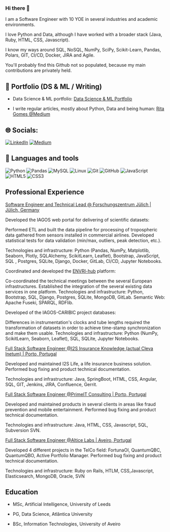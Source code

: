 ### Hi there 👋


I am a Software Engineer with 10 YOE in several industries and academic environments. 

I love Python and Data, although I have worked with a broader stack (Java, Ruby, HTML, CSS, Javascript).

I know my ways around SQL, NoSQL, NumPy, SciPy, Scikit-Learn, Pandas, Polars, GIT, CI/CD, Docker, JIRA and Agile.

You'll probably find this Github not so populated, because my main contributions are privately held.

<!--p>
  <a href="https://waylonwalker.com/latest"><img width="400" align='right' src="https://waylonwalker.com/latest.png?raw=true"></a>
</p-->

## 💼 Portfolio (DS & ML / Writing)


- Data Science & ML portfolio: [Data Science & ML Portfolio](https://www.datascienceportfol.io/ritagomes)

- I write regular articles, mostly about Python, Data and being human:  [Rita Gomes @Medium](medium.com/@ritagomes97494)


## 🌐 Socials:
[![LinkedIn](https://img.shields.io/badge/LinkedIn-%230077B5.svg?logo=linkedin&logoColor=white)](https://linkedin.com/in/ritagomes1) 
[![Medium](https://img.shields.io/badge/Medium-12100E?logo=medium&logoColor=white)](https://medium.com/@ritagomes97494) 

## 🧰 Languages and tools

![Python](https://img.shields.io/badge/python-3670A0?&logo=python&logoColor=ffdd54)
![Pandas](https://img.shields.io/badge/pandas-%23150458.svg?&logo=pandas&logoColor=white)
![MySQL](https://img.shields.io/badge/mysql-3670A0.svg?&logo=mysql&logoColor=white)
![Linux](https://img.shields.io/badge/Linux-FCC624?&logo=linux&logoColor=black)
![Git](https://img.shields.io/badge/git-%23F05033.svg?&logo=git&logoColor=white)
![GitHub](https://img.shields.io/badge/github-%23121011.svg?&logo=github&logoColor=white)
![JavaScript](https://img.shields.io/badge/javascript-%23323330.svg?&logo=javascript&logoColor=%23F7DF1E) 
![HTML5](https://img.shields.io/badge/html5-%23E34F26.svg?&logo=html5&logoColor=white)
![CSS3](https://img.shields.io/badge/css3-%231572B6.svg?&logo=css3&logoColor=white)


## Professional Experience

<a href='https://www.fz-juelich.de/en'>
    Software Engineer and Technical Lead @ Forschungszentrum Jülich | Jülich, Germany
</a>


Developed the IAGOS web portal for delivering of scientific datasets:

Performed ETL and built the data pipeline for processing of tropospheric data gathered 
from sensors installed in commercial airlines. Developed statistical tests for data 
validation (min/max, outliers, peak detection, etc.).

Technologies and infrastructure: Python (Pandas, NumPy, Matplotlib, Seaborn, Plotly, 
SQLAlchemy, ScikitLearn, Leaflet), Bootstrap, JavaScript, SQL , Postgres, SQLite, Django, 
Docker, GitLab, CI/CD, Jupyter Notebooks.

Coordinated and developed the [ENVRI-hub](https://envri-hub.envri.eu/) platform:

Co-coordinated the technical meetings between the several European infrastructures. 
Established the integration of the several existing data services in one platform.
Technologies and infrastructure: Python, Bootstrap, SQL, Django, Postgres, SQLite, 
MongoDB, GitLab. Semantic Web: Apache Fuseki, SPARQL, RDFlib.

Developed of the IAGOS-CARIBIC project databases:

Differences in instrumentation's clocks and tube lengths required the transformation of 
datasets in order to achieve time-stamp synchronization and make them usable. 
Technologies and infrastructure: Python (NumPy, ScikitLearn, Seaborn, Leaflet), SQL, 
SQLite, Jupyter Notebooks.


<a href='https://www.inetum.com/en/software/insurance/cleva'>
    Full Stack Software Engineer @I2S Insurance Knowledge (actual Cleva Inetum) | Porto, Portugal
</a>

Developed and maintained I2S Life, a life insurance business solution.
Performed bug fixing and product technical documentation.

Technologies and infrastructure: Java, SpringBoot, HTML, CSS, Angular, SQL, GIT, 
Jenkins, JIRA, Confluence, Gerrit.


<a href='https://www.primeit.pt/'>
    Full Stack Software Engineer @PrimeIT Consulting | Porto, Portugal
</a>

Developed and maintained products in several clients in areas like fraud 
prevention and mobile entertainment. Performed bug fixing and product 
technical documentation.

Technologies and infrastructure: Java, HTML, CSS, Javascript, SQL, Subversion 
SVN.


<a href='https://www.alticelabs.com/'>
    Full Stack Software Engineer @Altice Labs | Aveiro, Portugal
</a>

Developed 4 different projects in the TelCo field: FortunaOI, QuantumQBC, 
QuantumQBO, Active Portfolio Manager. Performed bug fixing and product 
technical documentation.

Technologies and infrastructure: Ruby on Rails, HTLM, CSS,Javascript, 
Elasticsearch, MongoDB, Oracle, SVN


<h2></h2>

<p align='center'>
<!-- <img align='center' src="https://visitor-badge.glitch.me/badge?page_id=waylonwalker.visitor-badge"> -->
 <p/>

 ## Education

- MSc, Artificial Intelligence, University of Leeds

- PG, Data Science, Atlântica University

- BSc, Information Technologies, University of Aveiro


